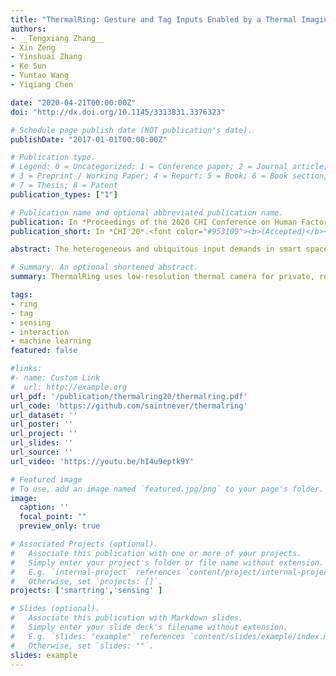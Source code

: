 ```yaml
---
title: "ThermalRing: Gesture and Tag Inputs Enabled by a Thermal Imaging Smart Ring"
authors:
- __Tengxiang Zhang__
- Xin Zeng
- Yinshuai Zhang
- Ke Sun
- Yuntao Wang
- Yiqiang Chen

date: "2020-04-21T00:00:00Z"
doi: "http://dx.doi.org/10.1145/3313831.3376323"

# Schedule page publish date (NOT publication's date).
publishDate: "2017-01-01T00:00:00Z"

# Publication type.
# Legend: 0 = Uncategorized; 1 = Conference paper; 2 = Journal article;
# 3 = Preprint / Working Paper; 4 = Report; 5 = Book; 6 = Book section;
# 7 = Thesis; 8 = Patent
publication_types: ["1"]

# Publication name and optional abbreviated publication name.
publication: In *Proceedings of the 2020 CHI Conference on Human Factors in Computing Systems*, Honolulu, USA, Apr 2020. 
publication_short: In *CHI'20*.<font color="#953100"><b>(Accepted)</b></font><br/><font color="grey"> ThermalRing uses low-resolution thermal camera for private, robust, and efficient gesture sensing and tag recognition</font>

abstract: The heterogeneous and ubiquitous input demands in smart spaces call for an input device that can enable rich and spontaneous interactions. We propose ThermalRing, a thermal imaging smart ring using low-resolution thermal camera for identity-anonymous, illumination-invariant, and power-efficient sensing of both dynamic and static gestures. We also design ThermalTag, thin and passive thermal imageable tags that reflect the heat from the human hand. ThermalTag can be easily made and applied onto everyday objects by users. We develop sensing techniques for three typical input demands:drawing gestures for device pairing, click and slide gestures for device control, and tag scan gestures for quick access. The study results show that ThermalRing can recognize nine drawing gestures with an overall accuracy of 90.9\%, detect click gestures with an accuracy of 94.9\%, and identify among six ThermalTags with an overall accuracy of 95.0\%. Finally, we show the versatility and potential of ThermalRing through various applications. 

# Summary. An optional shortened abstract.
summary: ThermalRing uses low-resolution thermal camera for private, robust, and efficient gesture sensing and tag recognition. 

tags:
- ring
- tag 
- sensing
- interaction
- machine learning
featured: false

#links:
#- name: Custom Link
#  url: http://example.org
url_pdf: '/publication/thermalring20/thermalring.pdf'
url_code: 'https://github.com/saintnever/thermalring'
url_dataset: ''
url_poster: ''
url_project: ''
url_slides: ''
url_source: ''
url_video: 'https://youtu.be/hI4u9eptk9Y'

# Featured image
# To use, add an image named `featured.jpg/png` to your page's folder. 
image:
  caption: ''
  focal_point: ""
  preview_only: true

# Associated Projects (optional).
#   Associate this publication with one or more of your projects.
#   Simply enter your project's folder or file name without extension.
#   E.g. `internal-project` references `content/project/internal-project/index.md`.
#   Otherwise, set `projects: []`.
projects: ['smartring','sensing' ]

# Slides (optional).
#   Associate this publication with Markdown slides.
#   Simply enter your slide deck's filename without extension.
#   E.g. `slides: "example"` references `content/slides/example/index.md`.
#   Otherwise, set `slides: ""`.
slides: example
---
```


<!-- {{% alert note %}}
Click the *Cite* button above to demo the feature to enable visitors to import publication metadata into their reference management software.
{{% /alert %}}

{{% alert note %}}
Click the *Slides* button above to demo Academic's Markdown slides feature.
{{% /alert %}} -->

<!-- Supplementary notes can be added here, including [code and math](https://sourcethemes.com/academic/docs/writing-markdown-latex/). -->
